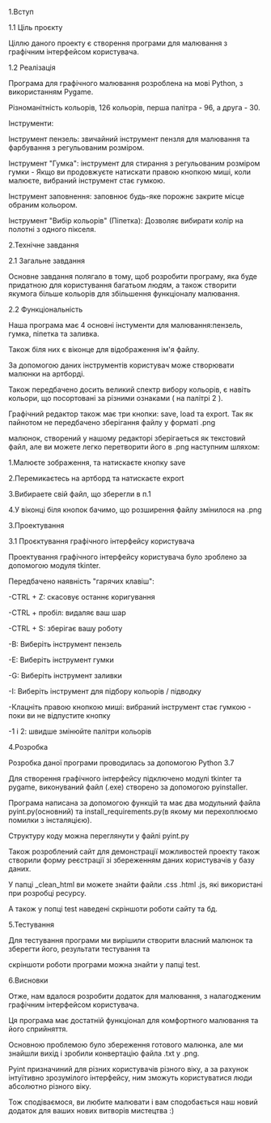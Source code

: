 

1.Вступ

1.1 Ціль проєкту

Ціллю даного проекту є створення програми для малювання з графічним інтерфейсом користувача.


1.2 Реалізація


Програма для графічного малювання розроблена на мові Python, з використанням Pygame.

Різноманітність кольорів, 126 кольорів, перша палітра - 96, а друга - 30.

Інструменти:

Інструмент пензель: звичайний інструмент пензля для малювання та фарбування з регульованим розміром.

Інструмент "Гумка": інструмент для стирання з регульованим розміром гумки - Якщо ви продовжуєте натискати правою кнопкою миші, коли малюєте, вибраний інструмент стає гумкою.

Інструмент заповнення: заповнює будь-яке порожнє закрите місце обраним кольором. 

Інструмент "Вибір кольорів" (Піпетка): Дозволяє вибирати колір на полотні з одного пікселя.










2.Технічне завдання

2.1 Загальне завдання

Основне завдання полягало в тому, щоб розробити програму, яка буде придатною для користування багатьом людям, а також створити якумога більше кольорів для збільшення функціоналу малювання.

2.2 Функціональність

Наша програма має 4 основні інстументи для малювання:пензель, гумка, піпетка та заливка.

Також біля них є віконце для відображення ім'я файлу.

За допомогою даних інструментів користувач може створювати малюнки на артборді.

Також передбачено досить великий спектр вибору кольорів, є навіть кольори, що посортовані за різними ознаками ( на палітрі 2 ).

Графічний редактор також має три кнопки: save, load та export. Так як пайнотом не передбачено зберігання файлу у форматі .png 

малюнок, створений у нашому редакторі зберігаеться як текстовий файл, але ви можете легко перетворити його в .png  наступним шляхом:

1.Малюєте зображення, та натискаєте кнопку save

2.Перемикаєтесь на артборд та натискаєте export

3.Вибираете свій файл, що зберегли в п.1

4.У віконці біля кнопок бачимо, що розширення файлу змінилося на .png 












3.Проектування

3.1 Проєктування графічного інтерфейсу користувача

Проектування графічного інтерфейсу користувача було зроблено за допомогою модуля tkinter.

Передбачено наявність "гарячих клавіш":

-CTRL + Z: скасовує останнє коригування

-CTRL + пробіл: видаляє ваш шар

-CTRL + S: зберігає вашу роботу

-B: Виберіть інструмент пензель

-E: Виберіть інструмент гумки

-G: Виберіть інструмент заливки

-I: Виберіть інструмент для підбору кольорів / підводку

-Клацніть правою кнопкою миші: вибраний інструмент стає гумкою - поки ви не відпустите кнопку

-1 і 2: швидше змінюйте палітри кольорів






4.Розробка

Розробка даної програми проводилась за допомогою Python 3.7

Для створення графічного інтерфейсу підключено модулі tkinter та pygame, виконуваний файл (.ехе) створено за допомогою pyinstaller.

Програма написана за допомогою функцій та має два модульний файла pyint.py(основний) та install_requirements.py(в якому ми перехоплюємо помилки з інсталяцією).

Структуру коду можна переглянути у файлі pyint.py

Також розроблений сайт для демонстрації можливостей проекту також створили форму реєстрації зі збереженням даних користувачів у базу даних.

У папці _clean_html ви можете знайти файли .css .html .js, які використані при розробці ресурсу.

А також у попці test наведені скріншоти роботи сайту та бд.







5.Тестування

Для тестування програми ми вирішили створити власний малюнок та зберегти його, результати тестування та 

скріншоти роботи програми можна знайти у папці test.







6.Висновки

Отже, нам вдалося розробити додаток для малювання, з налагодженим графічним інтерфейсом користувача.

Ця програма має достатній функціонал для комфортного малювання та його сприйняття.

Основною проблемою було збереження готового малюнка, але ми знайшли вихід і зробили конвертацію файла .txt y .png.

Pyint призначиний для різних користувачів різного віку, а за рахунок інтуїтивно зрозумілого інтерфейсу, ним зможуть користуватися люди абсолютно різного віку.

Тож сподіваємося, ви любите малювати і вам сподобається наш новий додаток для ваших нових витворів мистецтва :)


